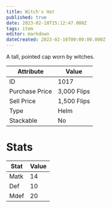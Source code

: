 ```yaml
---
title: Witch's Hat
published: true
date: 2023-02-18T15:12:47.000Z
tags: item
editor: markdown
dateCreated: 2023-02-16T00:00:00.000Z
---
```


A tall, pointed cap worn by witches.

|Attribute|Value|
|-|-|
|ID|1017|
|Purchase Price|3,000 Flips|
|Sell Price|1,500 Flips|
|Type|Helm|
|Stackable|No|

# Stats
|Stat|Value|
|-|-|
|Matk|14|
|Def|10|
|Mdef|20|
